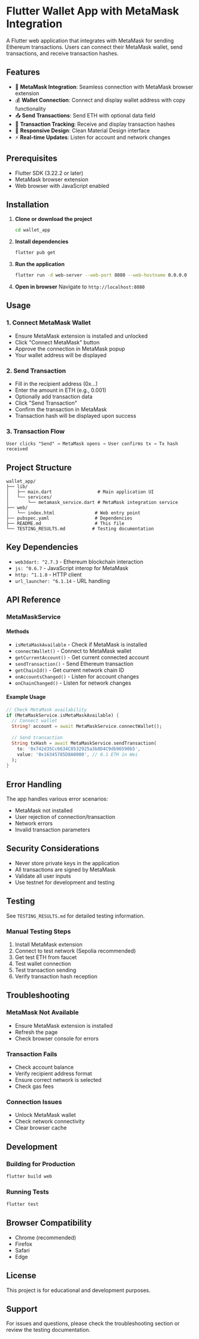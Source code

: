 # Flutter Wallet App with MetaMask Integration

A Flutter web application that integrates with MetaMask for sending Ethereum transactions. Users can connect their MetaMask wallet, send transactions, and receive transaction hashes.

## Features

- 🦊 **MetaMask Integration**: Seamless connection with MetaMask browser extension
- 💰 **Wallet Connection**: Connect and display wallet address with copy functionality
- 📤 **Send Transactions**: Send ETH with optional data field
- 🔗 **Transaction Tracking**: Receive and display transaction hashes
- 📱 **Responsive Design**: Clean Material Design interface
- ⚡ **Real-time Updates**: Listen for account and network changes

## Prerequisites

- Flutter SDK (3.22.2 or later)
- MetaMask browser extension
- Web browser with JavaScript enabled

## Installation

1. **Clone or download the project**
   ```bash
   cd wallet_app
   ```

2. **Install dependencies**
   ```bash
   flutter pub get
   ```

3. **Run the application**
   ```bash
   flutter run -d web-server --web-port 8080 --web-hostname 0.0.0.0
   ```

4. **Open in browser**
   Navigate to `http://localhost:8080`

## Usage

### 1. Connect MetaMask Wallet
- Ensure MetaMask extension is installed and unlocked
- Click "Connect MetaMask" button
- Approve the connection in MetaMask popup
- Your wallet address will be displayed

### 2. Send Transaction
- Fill in the recipient address (0x...)
- Enter the amount in ETH (e.g., 0.001)
- Optionally add transaction data
- Click "Send Transaction"
- Confirm the transaction in MetaMask
- Transaction hash will be displayed upon success

### 3. Transaction Flow
```
User clicks "Send" → MetaMask opens → User confirms tx → Tx hash received
```

## Project Structure

```
wallet_app/
├── lib/
│   ├── main.dart                 # Main application UI
│   └── services/
│       └── metamask_service.dart # MetaMask integration service
├── web/
│   └── index.html               # Web entry point
├── pubspec.yaml                 # Dependencies
├── README.md                    # This file
└── TESTING_RESULTS.md          # Testing documentation
```

## Key Dependencies

- `web3dart: ^2.7.3` - Ethereum blockchain interaction
- `js: ^0.6.7` - JavaScript interop for MetaMask
- `http: ^1.1.0` - HTTP client
- `url_launcher: ^6.1.14` - URL handling

## API Reference

### MetaMaskService

#### Methods

- `isMetaMaskAvailable` - Check if MetaMask is installed
- `connectWallet()` - Connect to MetaMask wallet
- `getCurrentAccount()` - Get current connected account
- `sendTransaction()` - Send Ethereum transaction
- `getChainId()` - Get current network chain ID
- `onAccountsChanged()` - Listen for account changes
- `onChainChanged()` - Listen for network changes

#### Example Usage

```dart
// Check MetaMask availability
if (MetaMaskService.isMetaMaskAvailable) {
  // Connect wallet
  String? account = await MetaMaskService.connectWallet();
  
  // Send transaction
  String txHash = await MetaMaskService.sendTransaction(
    to: '0x742d35Cc6634C0532925a3b8D4C9db96590b5',
    value: '0x16345785D8A0000', // 0.1 ETH in Wei
  );
}
```

## Error Handling

The app handles various error scenarios:
- MetaMask not installed
- User rejection of connection/transaction
- Network errors
- Invalid transaction parameters

## Security Considerations

- Never store private keys in the application
- All transactions are signed by MetaMask
- Validate all user inputs
- Use testnet for development and testing

## Testing

See `TESTING_RESULTS.md` for detailed testing information.

### Manual Testing Steps

1. Install MetaMask extension
2. Connect to test network (Sepolia recommended)
3. Get test ETH from faucet
4. Test wallet connection
5. Test transaction sending
6. Verify transaction hash reception

## Troubleshooting

### MetaMask Not Available
- Ensure MetaMask extension is installed
- Refresh the page
- Check browser console for errors

### Transaction Fails
- Check account balance
- Verify recipient address format
- Ensure correct network is selected
- Check gas fees

### Connection Issues
- Unlock MetaMask wallet
- Check network connectivity
- Clear browser cache

## Development

### Building for Production

```bash
flutter build web
```

### Running Tests

```bash
flutter test
```

## Browser Compatibility

- Chrome (recommended)
- Firefox
- Safari
- Edge

## License

This project is for educational and development purposes.

## Support

For issues and questions, please check the troubleshooting section or review the testing documentation.

